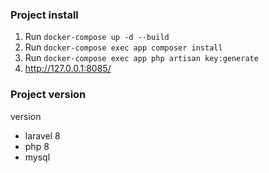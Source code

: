 

### Project install
1. Run `docker-compose up -d --build`
2. Run `docker-compose exec app composer install`
3. Run `docker-compose exec app php artisan key:generate`
4. http://127.0.0.1:8085/

### Project version 
version 
- laravel 8
- php 8
- mysql  
